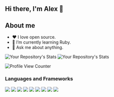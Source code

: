 ##                                                              Hi there, I'm Alex 👋

## About me
- :heart: I love open source.
- 🌱 I’m currently learning Ruby.
- 💬 Ask me about anything.
<!-- - 👯 I’m looking to collaborate on ...
- 🤔 I’m looking for help with ...
- 💬 Ask me about ...
- 📫 How to reach me: ...
- 😄 Pronouns: ... -->
<!-- - 🔭 I’m currently working on -->

![Your Repository's Stats](https://github-readme-stats.vercel.app/api?username=kiborgok&show_icons=true&theme=blue-green)
![Your Repository's Stats](https://github-readme-stats.vercel.app/api/top-langs/?username=kiborgok&theme=blue-green)

![Profile View Counter](https://komarev.com/ghpvc/?username=kiborgok)

### Languages and Frameworks
<p float="left">
  <img src="https://img.shields.io/badge/-Postgresql-0078F6?style=for-the-badge&logo=PostgreSQL&logoColor=blue&link=https://www.postgresql.org"/>
	
  <img src="https://img.shields.io/badge/-MySQL-0078D6?style=for-the-badge&logo=MySQL&logoColor=white&link=https://www.mysql.com/" />

  <img src="https://img.shields.io/badge/-Python-2E2EFE?style=for-the-badge&logo=Python&logoColor=white&link=https://www.python.org/" />

  <img src="https://img.shields.io/badge/-Flask-323330?style=for-the-badge&logo=flask&logoColor=white&link=https://flask.palletsprojects.com" />

  <img src="https://img.shields.io/badge/Node.js-43853D?style=for-the-badge&logo=node.js&logoColor=white&link=https://nodejs.org/" />
  
  <img src="https://img.shields.io/badge/JavaScript-c7b302?style=for-the-badge&logo=javascript&logoColor=white&link=https://www.javascript.com" />
  
  <img src="https://img.shields.io/badge/Jquery-3fa6cc?style=for-the-badge&logo=jquery&logoColor=blue&link=https://jquery.com" />
		
  <img src="https://img.shields.io/badge/Css-blue?style=for-the-badge&logo=CSS3&logoColor=white" />
  
  <img src="https://img.shields.io/badge/React.js-6699CC?style=for-the-badge&logo=react&logoColor=white&link=https://pt-br.reactjs.org" />
  
</p>

